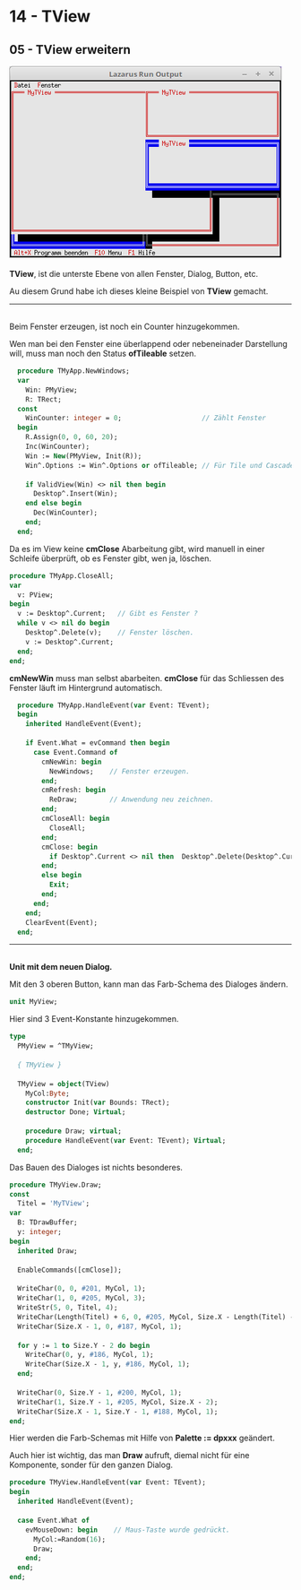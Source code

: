 # 14 - TView
## 05 - TView erweitern

<img src="image.png" alt="Selfhtml"><br><br>
<b>TView</b>, ist die unterste Ebene von allen Fenster, Dialog, Button, etc.

Au diesem Grund habe ich dieses kleine Beispiel von <b>TView</b> gemacht.

<hr><br>
Beim Fenster erzeugen, ist noch ein Counter hinzugekommen.

Wen man bei den Fenster eine überlappend oder nebeneinader Darstellung will, muss man noch den Status <b>ofTileable</b> setzen.


```pascal
  procedure TMyApp.NewWindows;
  var
    Win: PMyView;
    R: TRect;
  const
    WinCounter: integer = 0;                    // Zählt Fenster
  begin
    R.Assign(0, 0, 60, 20);
    Inc(WinCounter);
    Win := New(PMyView, Init(R));
    Win^.Options := Win^.Options or ofTileable; // Für Tile und Cascade

    if ValidView(Win) <> nil then begin
      Desktop^.Insert(Win);
    end else begin
      Dec(WinCounter);
    end;
  end;
```

Da es im View keine <b>cmClose</b> Abarbeitung gibt, wird manuell in einer Schleife überprüft, ob es Fenster gibt, wen ja, löschen.


```pascal
procedure TMyApp.CloseAll;
var
  v: PView;
begin
  v := Desktop^.Current;   // Gibt es Fenster ?
  while v <> nil do begin
    Desktop^.Delete(v);    // Fenster löschen.
    v := Desktop^.Current;
  end;
end;
```

<b>cmNewWin</b> muss man selbst abarbeiten. <b>cmClose</b> für das Schliessen des Fenster läuft im Hintergrund automatisch.


```pascal
  procedure TMyApp.HandleEvent(var Event: TEvent);
  begin
    inherited HandleEvent(Event);

    if Event.What = evCommand then begin
      case Event.Command of
        cmNewWin: begin
          NewWindows;    // Fenster erzeugen.
        end;
        cmRefresh: begin
          ReDraw;        // Anwendung neu zeichnen.
        end;
        cmCloseAll: begin
          CloseAll;
        end;
        cmClose: begin
          if Desktop^.Current <> nil then  Desktop^.Delete(Desktop^.Current);
        end;
        else begin
          Exit;
        end;
      end;
    end;
    ClearEvent(Event);
  end;
```

<hr><br>
<b>Unit mit dem neuen Dialog.</b>

<br>

Mit den 3 oberen Button, kann man das Farb-Schema des Dialoges ändern.


```pascal
unit MyView;

```

Hier sind 3 Event-Konstante hinzugekommen.


```pascal
type
  PMyView = ^TMyView;

  { TMyView }

  TMyView = object(TView)
    MyCol:Byte;
    constructor Init(var Bounds: TRect);
    destructor Done; Virtual;

    procedure Draw; virtual;
    procedure HandleEvent(var Event: TEvent); Virtual;
  end;

```

Das Bauen des Dialoges ist nichts besonderes.


```pascal
procedure TMyView.Draw;
const
  Titel = 'MyTView';
var
  B: TDrawBuffer;
  y: integer;
begin
  inherited Draw;

  EnableCommands([cmClose]);

  WriteChar(0, 0, #201, MyCol, 1);
  WriteChar(1, 0, #205, MyCol, 3);
  WriteStr(5, 0, Titel, 4);
  WriteChar(Length(Titel) + 6, 0, #205, MyCol, Size.X - Length(Titel) - 7);
  WriteChar(Size.X - 1, 0, #187, MyCol, 1);

  for y := 1 to Size.Y - 2 do begin
    WriteChar(0, y, #186, MyCol, 1);
    WriteChar(Size.X - 1, y, #186, MyCol, 1);
  end;

  WriteChar(0, Size.Y - 1, #200, MyCol, 1);
  WriteChar(1, Size.Y - 1, #205, MyCol, Size.X - 2);
  WriteChar(Size.X - 1, Size.Y - 1, #188, MyCol, 1);
end;

```

Hier werden die Farb-Schemas mit Hilfe von <b>Palette := dpxxx</b> geändert.

Auch hier ist wichtig, das man <b>Draw</b> aufruft, diemal nicht für eine Komponente, sonder für den ganzen Dialog.


```pascal
procedure TMyView.HandleEvent(var Event: TEvent);
begin
  inherited HandleEvent(Event);

  case Event.What of
    evMouseDown: begin    // Maus-Taste wurde gedrückt.
      MyCol:=Random(16);
      Draw;
    end;
  end;
end;

```


